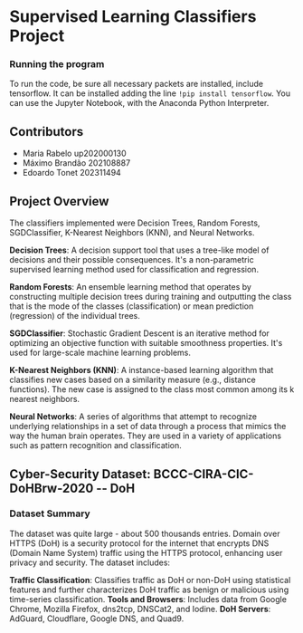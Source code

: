 # Supervised Learning Classifiers Project

### Running the program
To run the code, be sure all necessary packets are installed, include tensorflow. It can be installed adding the line ``!pip install tensorflow``.
You can use the Jupyter Notebook, with the Anaconda Python Interpreter.

## Contributors
- Maria Rabelo up202000130
- Máximo Brandão 202108887
- Edoardo Tonet 202311494

## Project Overview
The classifiers implemented were Decision Trees, Random Forests, SGDClassifier, K-Nearest Neighbors (KNN), and Neural Networks. 

**Decision Trees**: A decision support tool that uses a tree-like model of decisions and their possible consequences. It's a non-parametric supervised learning method used for classification and regression.

**Random Forests**: An ensemble learning method that operates by constructing multiple decision trees during training and outputting the class that is the mode of the classes (classification) or mean prediction (regression) of the individual trees.

**SGDClassifier**: Stochastic Gradient Descent is an iterative method for optimizing an objective function with suitable smoothness properties. It's used for large-scale machine learning problems.

**K-Nearest Neighbors (KNN)**: A instance-based learning algorithm that classifies new cases based on a similarity measure (e.g., distance functions). The new case is assigned to the class most common among its k nearest neighbors.

**Neural Networks**: A series of algorithms that attempt to recognize underlying relationships in a set of data through a process that mimics the way the human brain operates. They are used in a variety of applications such as pattern recognition and classification.

## Cyber-Security Dataset: BCCC-CIRA-CIC-DoHBrw-2020 -- DoH
### Dataset Summary
The dataset was quite large - about 500 thousands entries. 
Domain over HTTPS (DoH) is a security protocol for the internet that encrypts DNS (Domain Name System) traffic using the HTTPS protocol, enhancing user privacy and security. The dataset includes:

**Traffic Classification**: Classifies traffic as DoH or non-DoH using statistical features and further characterizes DoH traffic as benign or malicious using time-series classification.
**Tools and Browsers**: Includes data from Google Chrome, Mozilla Firefox, dns2tcp, DNSCat2, and Iodine.
**DoH Servers**: AdGuard, Cloudflare, Google DNS, and Quad9.
